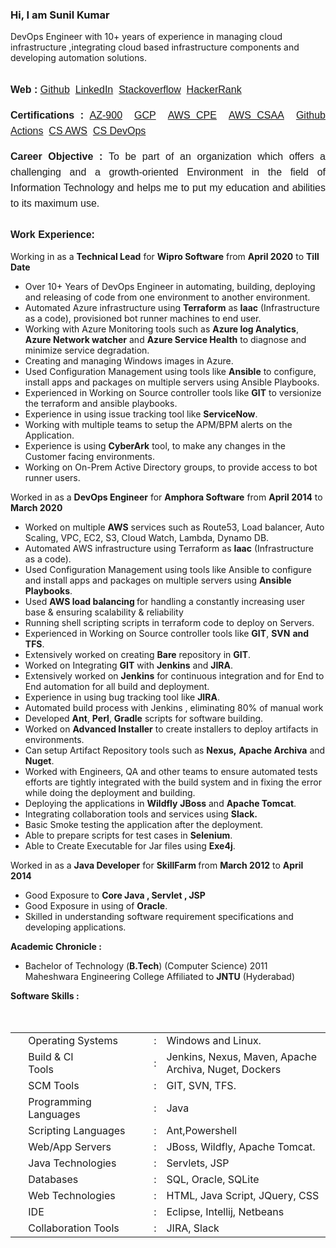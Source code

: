 ### Hi, I am Sunil Kumar
DevOps Engineer with 10+ years of experience in managing cloud infrastructure ,integrating cloud based infrastructure components and developing automation solutions.
<tr>
<td style="border-collapse: collapse; color: #000; font-family: opensans, sans-serif; font-size: 16px; line-height: 150%; text-align: left; padding: 0px 25px 15px 25px;" valign="top">
  
<p style="font-family: opensans, sans-serif; line-height: 25px; margin: 0; padding-top: 1em; font-size: 16px; text-align: justify;"><strong>Web : </strong><a href="https://github.com/svilambi" target="_blank">Github</a>&nbsp;&nbsp;<a href="https://www.linkedin.com/in/sun7555/" target="_blank">LinkedIn</a>&nbsp;&nbsp;<a href="https://stackoverflow.com/users/2883272/sunil-kumar" target="_blank">Stackoverflow</a>&nbsp;&nbsp;<a href="https://www.hackerrank.com/svilambi?hr_r=1" target="_blank">HackerRank</a><br></p>

<p style="font-family: opensans, sans-serif; line-height: 25px; margin: 0; padding-top: 1em; font-size: 16px; text-align: justify;"><strong>Certifications : </strong><a href="https://sunil-kumar.s3.ap-south-1.amazonaws.com/Certifications+-+sunilkumar-4005+_+Microsoft+Learn.pdf" target="_blank">AZ-900</a>&nbsp;&nbsp;</strong><a href="https://partner.cloudskillsboost.google/public_profiles/c7ee802d-a651-46f2-be77-c0e437761a55" target="_blank">GCP</a>&nbsp;&nbsp;<a href="https://sunil-kumar.s3.ap-south-1.amazonaws.com/134_3_1875777_1655905194_AWS+Course+Completion+Certificate.pdf" target="_blank">AWS CPE</a>&nbsp;&nbsp;<a href="https://udemy-certificate.s3.amazonaws.com/pdf/UC-a07f6270-dc45-47ee-8bd4-e7bdf9d19fc8.pdf" target="_blank">AWS CSAA</a>&nbsp;&nbsp;<a href="https://udemy-certificate.s3.amazonaws.com/image/UC-a786a3d5-ca74-48b1-bfd0-6d8ee7f46599.jpg" target="_blank">Github Actions</a>&nbsp;&nbsp;<a href="https://certificates.simplicdn.net/share/1532119.pdf" target="_blank">CS AWS</a>&nbsp;&nbsp;<a href="https://certificates.simplicdn.net/share/1525909.pdf" target="_blank">CS DevOps</a><br></p>

<p style="font-family: opensans, sans-serif; line-height: 25px; margin: 0; padding-top: 1em; font-size: 16px; text-align: justify;"><strong>Career Objective : </strong> To be part of an organization which offers a challenging and a growth-oriented Environment in the field of Information Technology and helps me to put my education and abilities to its maximum use. <br /> <br /> <strong>Work Experience:</strong></p>
<p>Working in as a <strong>Technical Lead</strong> for <strong>Wipro Software</strong> from <strong>April 2020</strong> to <strong>Till Date</strong></p>


</td>
</tr>
<tr>
<td>
<ul>
<li>Over 10+ Years of DevOps Engineer in automating, building, deploying and releasing of code from one environment to another environment.</li>
<li>Automated Azure infrastructure using <strong>Terraform</strong> as <strong>Iaac</strong> (Infrastructure as a code), provisioned bot runner machines to end user.</li>
<li>Working with Azure Monitoring tools such as <strong>Azure log Analytics</strong>, <strong>Azure Network watcher</strong> and <strong>Azure Service Health</strong> to diagnose and minimize service degradation.</li>
<li>Creating and managing Windows images in Azure.</li>
<li>Used Configuration Management using tools like <strong>Ansible</strong> to configure, install apps and packages on multiple servers using Ansible Playbooks.</li>
<li>Experienced in Working on Source controller tools like <strong>GIT</strong> to versionize the terraform and ansible playbooks.</li>
<li>Experience in using issue tracking tool like <strong>ServiceNow</strong>.</li>
<li>Working with multiple teams to setup the APM/BPM alerts on the Application.</li>
<li>Experience is using <strong>CyberArk</strong> tool, to make any changes in the Customer facing environments.</li>
<li>Working on On-Prem Active Directory groups, to provide access to bot runner users.</li>
</ul>
<p>Worked in as a <strong>DevOps Engineer</strong> for <strong>Amphora Software</strong> from <strong>April 2014</strong> to <strong>March 2020</strong></p>
<ul>
<li>Worked on multiple <strong>AWS</strong> services such as Route53, Load balancer, Auto Scaling, VPC, EC2, S3, Cloud Watch, Lambda, Dynamo DB.</li>
<li>Automated AWS infrastructure using Terraform as <strong>Iaac</strong> (Infrastructure as a code).</li>
<li>Used Configuration Management using tools like Ansible to configure and install apps and packages on multiple servers using <strong>Ansible Playbooks</strong>.</li>
<li>Used <strong>AWS load balancing </strong>for handling a constantly increasing user base & ensuring scalability & reliability</li>
<li>Running shell scripting scripts in terraform code to deploy on Servers.</li>
<li>Experienced in Working on Source controller tools like <strong>GIT</strong>, <strong>SVN</strong> <strong>and TFS</strong>.</li>
<li>Extensively worked on creating <strong>Bare</strong> repository in <strong>GIT</strong>.</li>
<li>Worked on Integrating <strong>GIT</strong> with <strong>Jenkins</strong> and <strong>JIRA</strong>.</li>
<li>Extensively worked on <strong>Jenkins</strong> for continuous integration and for End to End automation for all build and deployment.</li>
<li>Experience in using bug tracking tool like <strong>JIRA</strong>.</li>
<li>Automated build process with Jenkins , eliminating 80% of manual work</li>
<li>Developed <strong>Ant</strong>, <strong>Perl</strong>, <strong>Gradle</strong> scripts for software building.</li>
<li>Worked on <strong>Advanced Installer</strong> to create installers to deploy artifacts in environments.</li>
<li>Can setup Artifact Repository tools such as <strong>Nexus,</strong> <strong>Apache Archiva</strong> and<strong> Nuget</strong>.</li>
<li>Worked with Engineers, QA and other teams to ensure automated tests efforts are tightly integrated with the build system and in fixing the error while doing the deployment and building.</li>
<li>Deploying the applications in <strong>Wildfly</strong> <strong>JBoss</strong> and <strong>Apache Tomcat</strong>.</li>
<li>Integrating collaboration tools and services using <strong>Slack.</strong></li>
<li>Basic Smoke testing the application after the deployment.</li>
<li>Able to prepare scripts for test cases in <strong>Selenium</strong>.</li>
<li>Able to Create Executable for Jar files using <strong>Exe4j</strong>.</li>
</ul>
<p>Worked in as a <strong>Java Developer</strong> for <strong>SkillFarm </strong>from <strong>March 2012</strong> to <strong>April 2014</strong></p>
<ul>
<li>Good Exposure to <strong>Core Java , Servlet , JSP </strong></li>
<li>Good Exposure in using of <strong>Oracle</strong>.</li>
<li>Skilled in understanding software requirement specifications and developing applications.</li>
</ul>
<strong> Academic Chronicle : </strong>
<ul style="text-align: left;">
<li>Bachelor of Technology (<strong>B.Tech</strong>) (Computer Science) 2011  <br>Maheshwara Engineering College Affiliated to <strong>JNTU</strong> (Hyderabad)</li>
</ul>
</td>
</tr>
<tr>
<td style="border-collapse: collapse; color: #000; font-family: opensans, sans-serif; font-size: 16px; line-height: 150%; text-align: left; padding: 0px 25px 15px 25px;" valign="top"><strong> Software Skills : </strong><center><br><br>
<table>
<tbody>
<tr>
<td>&nbsp;</td>
<td>Operating Systems</td>
<td>:</td>
<td>Windows and Linux.</td>
</tr>
<tr>
<td>&nbsp;</td>
<td>Build &amp; CI Tools&nbsp;&nbsp;&nbsp;&nbsp;&nbsp;&nbsp;&nbsp;&nbsp;&nbsp;&nbsp;&nbsp;&nbsp;&nbsp;&nbsp;&nbsp;&nbsp;&nbsp;&nbsp;&nbsp;&nbsp;&nbsp;&nbsp;&nbsp;&nbsp;&nbsp;&nbsp;</td>
<td>:</td>
<td>Jenkins, Nexus, Maven, Apache Archiva, Nuget, Dockers</td>
</tr>
<tr>
<td>&nbsp;</td>
<td>SCM Tools</td>
<td>:</td>
<td>GIT, SVN, TFS.</td>
</tr>
<tr>
<td>&nbsp;</td>
<td>Programming Languages</td>
<td>:</td>
<td>Java</td>
</tr>
<tr>
<td>&nbsp;</td>
<td>Scripting Languages</td>
<td>:</td>
<td>Ant,Powershell</td>
</tr>
<tr>
<td>&nbsp;</td>
<td>Web/App Servers</td>
<td>:</td>
<td>JBoss, Wildfly, Apache Tomcat.</td>
</tr>
<tr>
<td>&nbsp;</td>
<td>Java Technologies</td>
<td>:</td>
<td>Servlets, JSP</td>
</tr>
<tr>
<td>&nbsp;</td>
<td>Databases</td>
<td>:</td>
<td>SQL, Oracle, SQLite</td>
</tr>
<tr>
<td>&nbsp;</td>
<td>Web Technologies</td>
<td>:</td>
<td>HTML, Java Script, JQuery, CSS</td>
</tr>
<tr>
<td>&nbsp;</td>
<td>IDE</td>
<td>:</td>
<td>Eclipse, Intellij, Netbeans</td>
</tr>
<tr>
<td>&nbsp;</td>
<td>Collaboration Tools</td>
<td>:</td>
<td>JIRA, Slack</td>
</tr>
</tbody>
</table>
</center>
</td>
</tr>
<tr>
</tr>
<tr>
<td>



